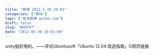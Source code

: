 ```yaml
---
title: "微博 2012.5.30 20:01"
categories: ["嘀咕"]
tags: ["来自微博 weibo.com"]
draft: false
slug: "WhRF0f"
date: "2012-05-30 20:01:00"
---
```


<p>unity挺好用的。——评论Ubuntusoft「Ubuntu 12.04 改造指南」O网页链接 ​​​​</p>
